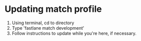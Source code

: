 #  Updating match profile

1. Using terminal, cd to directory
2. Type 'fastlane match development'
3. Follow instructions to update while you're here, if necessary.
